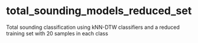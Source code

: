 # total_sounding_models_reduced_set
Total sounding classification using kNN-DTW classifiers and a reduced training set with 20 samples in each class
